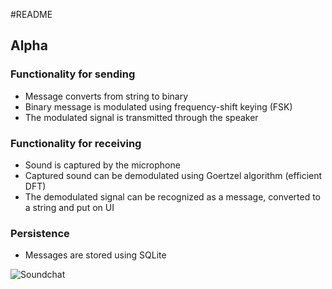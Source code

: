 #README

## Alpha

### Functionality for sending

- Message converts from string to binary
- Binary message is modulated using frequency-shift keying (FSK)
- The modulated signal is transmitted through the speaker

### Functionality for receiving 

- Sound is captured by the microphone
- Captured sound can be demodulated using Goertzel algorithm (efficient DFT)
- The demodulated signal can be recognized as a message, converted to a string and put on UI

### Persistence

- Messages are stored using SQLite


![Soundchat](http://f.cl.ly/items/3921343b2m271j1X0V01/Schermafbeelding%202014-04-25%20om%2013.29.59.png)
